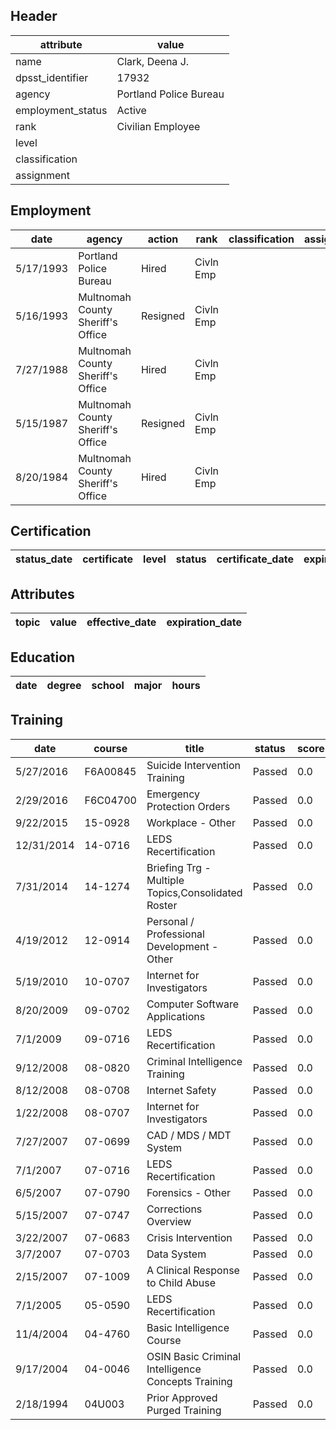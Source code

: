 ## Header
| attribute | value |
| --------- | ----- |
| name | Clark, Deena J. |
| dpsst_identifier | 17932 |
| agency | Portland Police Bureau |
| employment_status | Active |
| rank | Civilian Employee |
| level |  |
| classification |  |
| assignment |  |
## Employment
| date | agency | action | rank | classification | assignment |
| ---- | ------ | ------ | ---- | -------------- | ---------- |
| 5/17/1993 | Portland Police Bureau | Hired | Civln Emp |  |  |
| 5/16/1993 | Multnomah County Sheriff's Office | Resigned | Civln Emp |  |  |
| 7/27/1988 | Multnomah County Sheriff's Office | Hired | Civln Emp |  |  |
| 5/15/1987 | Multnomah County Sheriff's Office | Resigned | Civln Emp |  |  |
| 8/20/1984 | Multnomah County Sheriff's Office | Hired | Civln Emp |  |  |
## Certification
| status_date | certificate | level | status | certificate_date | expiration_date | probation_date |
| ----------- | ----------- | ----- | ------ | ---------------- | --------------- | -------------- |
## Attributes
| topic | value | effective_date | expiration_date |
| ----- | ----- | -------------- | --------------- |
## Education
| date | degree | school | major | hours |
| ---- | ------ | ------ | ----- | ----- |
## Training
| date | course | title | status | score | hours |
| ---- | ------ | ----- | ------ | ----- | ----- |
| 5/27/2016 | F6A00845 | Suicide Intervention Training | Passed | 0.0 | 12.50 |
| 2/29/2016 | F6C04700 | Emergency Protection Orders | Passed | 0.0 | 0.25 |
| 9/22/2015 | 15-0928 | Workplace - Other | Passed | 0.0 | 6.00 |
| 12/31/2014 | 14-0716 | LEDS Recertification | Passed | 0.0 | 1.00 |
| 7/31/2014 | 14-1274 | Briefing Trg - Multiple Topics,Consolidated Roster | Passed | 0.0 | 0.50 |
| 4/19/2012 | 12-0914 | Personal / Professional Development - Other | Passed | 0.0 | 4.00 |
| 5/19/2010 | 10-0707 | Internet for Investigators | Passed | 0.0 | 8.00 |
| 8/20/2009 | 09-0702 | Computer Software Applications | Passed | 0.0 | 1.00 |
| 7/1/2009 | 09-0716 | LEDS Recertification | Passed | 0.0 | 1.00 |
| 9/12/2008 | 08-0820 | Criminal Intelligence Training | Passed | 0.0 | 24.00 |
| 8/12/2008 | 08-0708 | Internet Safety | Passed | 0.0 | 1.50 |
| 1/22/2008 | 08-0707 | Internet for Investigators | Passed | 0.0 | 1.00 |
| 7/27/2007 | 07-0699 | CAD / MDS / MDT System | Passed | 0.0 | 4.00 |
| 7/1/2007 | 07-0716 | LEDS Recertification | Passed | 0.0 | 2.00 |
| 6/5/2007 | 07-0790 | Forensics - Other | Passed | 0.0 | 3.00 |
| 5/15/2007 | 07-0747 | Corrections Overview | Passed | 0.0 | 4.00 |
| 3/22/2007 | 07-0683 | Crisis Intervention | Passed | 0.0 | 3.00 |
| 3/7/2007 | 07-0703 | Data System | Passed | 0.0 | 3.50 |
| 2/15/2007 | 07-1009 | A Clinical Response to Child Abuse | Passed | 0.0 | 2.00 |
| 7/1/2005 | 05-0590 | LEDS Recertification | Passed | 0.0 | 2.00 |
| 11/4/2004 | 04-4760 | Basic Intelligence Course | Passed | 0.0 | 24.00 |
| 9/17/2004 | 04-0046 | OSIN Basic Criminal Intelligence Concepts Training | Passed | 0.0 | 4.00 |
| 2/18/1994 | 04U003 | Prior Approved Purged Training | Passed | 0.0 | 170.00 |
